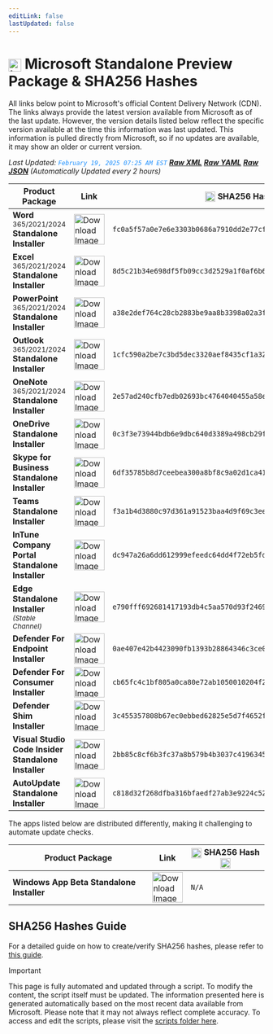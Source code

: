 ```yaml
---
editLink: false
lastUpdated: false
---
```

# <img src="/images/Microsoft_Logo_512px.png" alt="image" width="25" style="vertical-align: middle; display: inline-block;" /> Microsoft Standalone Preview Package & SHA256 Hashes

<span class="extra-small">All links below point to Microsoft's official Content Delivery Network (CDN).</span>
<span class="extra-small">The links always provide the latest version available from Microsoft as of the last update. However, the version details listed below reflect the specific version available at the time this information was last updated. This information is pulled directly from Microsoft, so if no updates are available, it may show an older or current version.</span>

<span class="extra-small">_Last Updated: <code style="color : dodgerblue">February 19, 2025 07:25 AM EST</code> [**_Raw XML_**](https://github.com/cocopuff2u/MOFA/blob/main/latest_raw_files/macos_standalone_preview.xml) [**_Raw YAML_**](https://github.com/cocopuff2u/MOFA/blob/main/latest_raw_files/macos_standalone_preview.yaml) [**_Raw JSON_**](https://github.com/cocopuff2u/MOFA/blob/main/latest_raw_files/macos_standalone_preview.json)
 (Automatically Updated every 2 hours)_</span>

| **Product Package** | **Link** | **<img src="/images/sha-256.png" alt="image" width="20" style="vertical-align: middle; display: inline-block;" /> SHA256 Hash <img src="/images/sha-256.png" alt="image" width="20" style="vertical-align: middle; display: inline-block;" />** |
|----------------------|----------|------------------|
| **Word** <sup>365/2021/2024</sup> **Standalone Installer** | <a href="https://officecdnmac.microsoft.com/pr/1ac37578-5a24-40fb-892e-b89d85b6dfaa/MacAutoupdate/Microsoft_Word_16.94.25020927_Updater.pkg"><img src="/images/MSWD_512x512x32.png" alt="Download Image" width="60"></a> | `fc0a5f57a0e7e6e3303b0686a7910dd2e77cf2b6ac2416d8b9c451c6cee247fd` |
| **Excel** <sup>365/2021/2024</sup> **Standalone Installer** | <a href="https://officecdnmac.microsoft.com/pr/1ac37578-5a24-40fb-892e-b89d85b6dfaa/MacAutoupdate/Microsoft_Excel_16.94.25020927_Updater.pkg"><img src="/images/XCEL_512x512x32.png" alt="Download Image" width="60"></a> | `8d5c21b34e698df5fb09cc3d2529a1f0af6b641583907b3db7f7452dcf7d413b` |
| **PowerPoint** <sup>365/2021/2024</sup> **Standalone Installer** | <a href="https://officecdnmac.microsoft.com/pr/1ac37578-5a24-40fb-892e-b89d85b6dfaa/MacAutoupdate/Microsoft_PowerPoint_16.94.25020927_Updater.pkg"><img src="/images/PPT3_512x512x32.png" alt="Download Image" width="60"></a> | `a38e2def764c28cb2883be9aa8b3398a02a3fc3c3f276e34372c361f77cadfd6` |
| **Outlook** <sup>365/2021/2024</sup> **Standalone Installer**| <a href="https://officecdnmac.microsoft.com/pr/1ac37578-5a24-40fb-892e-b89d85b6dfaa/MacAutoupdate/Microsoft_Outlook_16.94.25021618_Updater.pkg"><img src="/images/Outlook_512x512x32.png" alt="Download Image" width="60"></a> | `1cfc590a2be7c3bd5dec3320aef8435cf1a329f7f133abd127a086275962c1d3` |
| **OneNote** <sup>365/2021/2024</sup> **Standalone Installer** | <a href="https://officecdnmac.microsoft.com/pr/1ac37578-5a24-40fb-892e-b89d85b6dfaa/MacAutoupdate/Microsoft_OneNote_16.94.25020927_Updater.pkg"><img src="/images/OneNote_512x512x32.png" alt="Download Image" width="60"></a> | `2e57ad240cfb7edb02693bc4764040455a58e4edbb60cf5ab113511d093f1340` |
| **OneDrive Standalone Installer** | <a href="https://oneclient.sfx.ms/Mac/Installers/25.015.0126.0002/OneDrive.pkg"><img src="/images/OneDrive_512x512x32.png" alt="Download Image" width="60"></a> | `0c3f3e73944bdb6e9dbc640d3389a498cb29f30c5e6b4173833b09effcadc474` |
| **Skype for Business Standalone Installer** | <a href="https://officecdn.microsoft.com/pr/1ac37578-5a24-40fb-892e-b89d85b6dfaa/MacAutoupdate/SkypeForBusinessUpdater-16.31.8.pkg"><img src="/images/skype_for_business.png" alt="Download Image" width="60"></a> | `6df35785b8d7ceebea300a8bf8c9a02d1ca417ed580724d49375eea7815daad8` |
| **Teams Standalone Installer** | <a href="https://statics.teams.cdn.office.net/production-osx/25031.1203.3429.7545/MicrosoftTeams.pkg"><img src="/images/teams_512x512x32.png" alt="Download Image" width="60"></a> | `f3a1b4d3880c97d361a91523baa4d9f69c3eeaa4f523f80af27e72261a046f38` |
| **InTune Company Portal Standalone Installer** | <a href="https://officecdnmac.microsoft.com/pr/1ac37578-5a24-40fb-892e-b89d85b6dfaa/MacAutoupdate/CompanyPortal_5.2412.0-Upgrade.pkg"><img src="/images/companyportal.png" alt="Download Image" width="60"></a> | `dc947a26a6dd612999efeedc64dd4f72eb5fd33349efbd1ac5b8fb6da3c5c718` |
| **Edge Standalone Installer** <sup>_(Stable Channel)_</sup> | <a href="https://officecdn-microsoft-com.akamaized.net/pr/03adf619-38c6-4249-95ff-4a01c0ffc962/MacAutoupdate/MicrosoftEdgeUpdate-133.0.3065.69.pkg"><img src="/images/edge_app.png" alt="Download Image" width="60"></a> | `e790fff692681417193db4c5aa570d93f2469192a7d3892eee4f9df88d71e1ed` |
| **Defender For Endpoint Installer** | <a href="https://officecdnmac.microsoft.com/pr/1ac37578-5a24-40fb-892e-b89d85b6dfaa/MacAutoupdate/wdav-upgrade.pkg"><img src="/images/defender_512x512x32.png" alt="Download Image" width="60"></a> | `0ae407e42b4423090fb1393b28864346c3ce0048de8eccaef058355f213633b2` |
| **Defender For Consumer Installer** | <a href="https://officecdnmac.microsoft.com/pr/1ac37578-5a24-40fb-892e-b89d85b6dfaa/MacAutoupdate/Microsoft_Defender_101.24122.0005_Individuals_Installer.pkg"><img src="/images/defender_512x512x32.png" alt="Download Image" width="60"></a> | `cb65fc4c1bf805a0ca80e72ab1050010204f26b55cec24727c4d18e6f4fc4793` |
| **Defender Shim Installer** | <a href="https://officecdnmac.microsoft.com/pr/1ac37578-5a24-40fb-892e-b89d85b6dfaa/MacAutoupdate/Microsoft_Defender_101.24080.0001_Individuals_Shim_Installer.pkg"><img src="/images/defender_512x512x32.png" alt="Download Image" width="60"></a> | `3c455357808b67ec0ebbed62825e5d7f4652f3f53a1d3d58510e82099981bb51` |
| **Visual Studio Code Insider Standalone Installer** | <a href="https://vscode.download.prss.microsoft.com/dbazure/download/insider/105d4af21c11ed9f13e65feba4ce4b41217e2024/VSCode-darwin-universal.zip"><img src="/images/Code_512x512x32.png" alt="Download Image" width="60"></a> | `2bb85c8cf6b3fc37a8b579b4b3037c41963450c79e5b2b3e979ede1e4cd3f7fa` |
| **AutoUpdate Standalone Installer** | <a href="https://officecdnmac.microsoft.com/pr/1ac37578-5a24-40fb-892e-b89d85b6dfaa/MacAutoupdate/Microsoft_AutoUpdate_4.77.24121924_Updater.pkg"><img src="/images/autoupdate.png" alt="Download Image" width="60"></a> | `c818d32f268dfba316bfaedf27ab3e9224c529d2647454464270f58ebc9db4c7` |

<span class="extra-small">The apps listed below are distributed differently, making it challenging to automate update checks.</span>

| **Product Package** | **Link** | **<img src="/images/sha-256.png" alt="image" width="20" style="vertical-align: middle; display: inline-block;" /> SHA256 Hash <img src="/images/sha-256.png" alt="image" width="20" style="vertical-align: middle; display: inline-block;" />** |
|----------------------|----------|------------------|
| **Windows App Beta Standalone Installer** | <a href="https://install.appcenter.ms/orgs/rdmacios-k2vy/apps/microsoft-remote-desktop-for-mac/distribution_groups/all-users-of-microsoft-remote-desktop-for-mac"><img src="/images/windowsapp.png" alt="Download Image" width="60"></a> | `N/A` |

## SHA256 Hashes Guide

For a detailed guide on how to create/verify SHA256 hashes, please refer to [this guide](/guides/how_to_sha256).

> [!IMPORTANT]
> This page is fully automated and updated through a script. To modify the content, the script itself must be updated. The information presented here is generated automatically based on the most recent data available from Microsoft. Please note that it may not always reflect complete accuracy. To access and edit the scripts, please visit the [scripts folder here](https://github.com/cocopuff2u/MOFA_WEBSITE/tree/main/update_readme_scripts).
